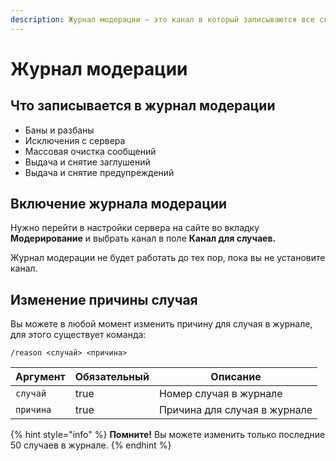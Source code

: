 ```yaml
---
description: Журнал модерации – это канал в который записываются все случаи модерации
---
```


# Журнал модерации

## Что записывается в журнал модерации <a href="#what-is-written" id="what-is-written"></a>

* Баны и разбаны
* Исключения с сервера
* Массовая очистка сообщений
* Выдача и снятие заглушений
* Выдача и снятие предупреждений

## Включение журнала модерации <a href="#activate-cases-log" id="activate-cases-log"></a>

Нужно перейти в настройки сервера на сайте во вкладку **Модерирование** и выбрать канал в поле **Канал для случаев.**

Журнал модерации не будет работать до тех пор, пока вы не установите канал.

## Изменение причины случая <a href="#edit-case-reason" id="edit-case-reason"></a>

Вы можете в любой момент изменить причину для случая в журнале, для этого существует команда:

`/reason <случай> <причина>`

<table><thead><tr><th>Аргумент</th><th data-type="checkbox">Обязательный</th><th>Описание</th></tr></thead><tbody><tr><td><code>случай</code></td><td>true</td><td>Номер случая в журнале</td></tr><tr><td><code>причина</code></td><td>true</td><td>Причина для случая в журнале</td></tr></tbody></table>

{% hint style="info" %}
**Помните!** Вы можете изменить только последние 50 случаев в журнале.
{% endhint %}
